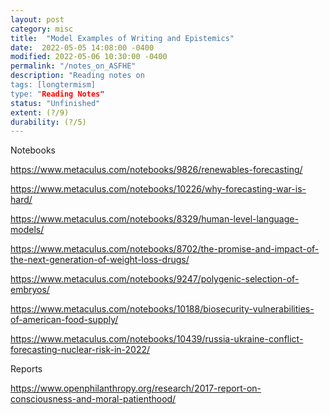 ```yaml
---
layout: post
category: misc
title:  "Model Examples of Writing and Epistemics"
date:  2022-05-05 14:08:00 -0400
modified: 2022-05-06 10:30:00 -0400
permalink: "/notes_on_ASFHE"
description: "Reading notes on 
tags: [longtermism]
type: "Reading Notes"
status: "Unfinished"
extent: (?/9)
durability: (?/5)
---
```


Notebooks 

https://www.metaculus.com/notebooks/9826/renewables-forecasting/

https://www.metaculus.com/notebooks/10226/why-forecasting-war-is-hard/

https://www.metaculus.com/notebooks/8329/human-level-language-models/

https://www.metaculus.com/notebooks/8702/the-promise-and-impact-of-the-next-generation-of-weight-loss-drugs/

https://www.metaculus.com/notebooks/9247/polygenic-selection-of-embryos/

https://www.metaculus.com/notebooks/10188/biosecurity-vulnerabilities-of-american-food-supply/

https://www.metaculus.com/notebooks/10439/russia-ukraine-conflict-forecasting-nuclear-risk-in-2022/

Reports 

https://www.openphilanthropy.org/research/2017-report-on-consciousness-and-moral-patienthood/